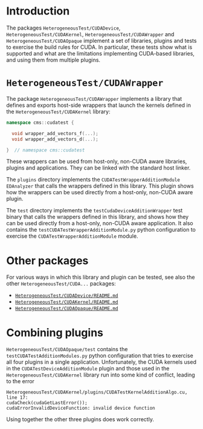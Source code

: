 # Introduction

The packages `HeterogeneousTest/CUDADevice`, `HeterogeneousTest/CUDAKernel`,
`HeterogeneousTest/CUDAWrapper` and `HeterogeneousTest/CUDAOpaque` implement a set of libraries,
plugins and tests to exercise the build rules for CUDA.
In particular, these tests show what is supported and what are the limitations implementing
CUDA-based libraries, and using them from multiple plugins.


# `HeterogeneousTest/CUDAWrapper`

The package `HeterogeneousTest/CUDAWrapper` implements a library that defines and exports host-side
wrappers that launch the kernels defined in the `HeterogeneousTest/CUDAKernel` library:
```c++
namespace cms::cudatest {

  void wrapper_add_vectors_f(...);
  void wrapper_add_vectors_d(...);

}  // namespace cms::cudatest
```
These wrappers can be used from host-only, non-CUDA aware libraries, plugins and applications. They
can be linked with the standard host linker.

The `plugins` directory implements the `CUDATestWrapperAdditionModule` `EDAnalyzer` that calls the
wrappers defined in this library. This plugin shows how the wrappers can be used directly from a
host-only, non-CUDA aware plugin.

The `test` directory implements the `testCudaDeviceAdditionWrapper` test binary that calls the
wrappers defined in this library, and shows how they can be used directly from a host-only, non-CUDA
aware application.
It also contains the `testCUDATestWrapperAdditionModule.py` python configuration to exercise the
`CUDATestWrapperAdditionModule` module.


# Other packages

For various ways in which this library and plugin can be tested, see also the other
`HeterogeneousTest/CUDA...` packages:
  - [`HeterogeneousTest/CUDADevice/README.md`](../../HeterogeneousTest/CUDADevice/README.md)
  - [`HeterogeneousTest/CUDAKernel/README.md`](../../HeterogeneousTest/CUDAKernel/README.md)
  - [`HeterogeneousTest/CUDAOpaque/README.md`](../../HeterogeneousTest/CUDAOpaque/README.md)


# Combining plugins

`HeterogeneousTest/CUDAOpaque/test` contains the `testCUDATestAdditionModules.py` python
configuration that tries to exercise all four plugins in a single application.
Unfortunately, the CUDA kernels used in the `CUDATestDeviceAdditionModule` plugin and those used in
the `HeterogeneousTest/CUDAKernel` library run into some kind of conflict, leading to the error
```
HeterogeneousTest/CUDAKernel/plugins/CUDATestKernelAdditionAlgo.cu, line 17:
cudaCheck(cudaGetLastError());
cudaErrorInvalidDeviceFunction: invalid device function
```
Using together the other three plugins does work correctly.
